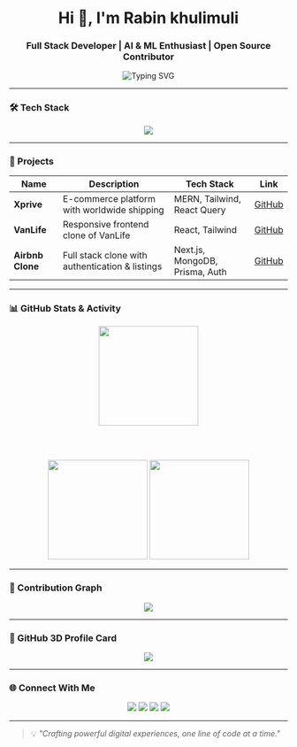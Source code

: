 <h1 align="center">Hi 👋, I'm Rabin khulimuli</h1>
<h3 align="center">Full Stack Developer | AI & ML Enthusiast | Open Source Contributor</h3>

<p align="center">
  <img src="https://readme-typing-svg.demolab.com?font=Fira+Code&duration=2500&pause=1000&color=F97316&center=true&vCenter=true&width=440&lines=React+%2F+Next.js+Developer;Loves+Clean+UI+%26+UX;Learning+AI+and+ML;Building+Modern+Web+Apps" alt="Typing SVG" />
</p>

---

### 🛠️ Tech Stack
<p align="center">
  <img src="https://skillicons.dev/icons?i=react,nextjs,ts,js,nodejs,express,tailwind,prisma,postgres,mongodb,git,github,vscode,figma,python" />
</p>

---

### 🚀 Projects

| Name           | Description                            | Tech Stack                           | Link                                     |
|----------------|----------------------------------------|--------------------------------------|------------------------------------------|
| **Xprive**     | E-commerce platform with worldwide shipping | MERN, Tailwind, React Query           | [GitHub](https://github.com/Rabinkhulimuli) |
| **VanLife**    | Responsive frontend clone of VanLife   | React, Tailwind                       | [GitHub](https://github.com/Rabinkhulimuli) |
| **Airbnb Clone** | Full stack clone with authentication & listings | Next.js, MongoDB, Prisma, Auth        | [GitHub](https://github.com/Rabinkhulimuli) |

---

### 📊 GitHub Stats & Activity

<div align="center">
  <img height="180em" src="https://github-readme-streak-stats.herokuapp.com/?user=Rabinkhulimuli&hide_border=true&theme=radical" />

  <br /><br />

  <img height="180em" src="https://github-readme-stats.vercel.app/api?username=Rabinkhulimuli&show_icons=true&hide_border=true&theme=radical" />

  <img height="180em" src="https://github-readme-stats.vercel.app/api/top-langs?username=Rabinkhulimuli&show_icons=true&hide_border=true&theme=radical&layout=compact" />
</div>

---

### 📅 Contribution Graph
<p align="center">
  <img src="https://github-readme-activity-graph.vercel.app/graph?username=Rabinkhulimuli&theme=radical&hide_border=true" />
</p>

---

### 🧠 GitHub 3D Profile Card

<p align="center">
  <img src="https://github-profile-summary-cards.vercel.app/api/cards/profile-details?username=Rabinkhulimuli&theme=radical" />
</p>

---

### 🌐 Connect With Me

<p align="center">
  <a href="mailto:khulimulirabin@gmail.com"><img src="https://img.shields.io/badge/Gmail-D14836?style=for-the-badge&logo=gmail&logoColor=white" /></a>
  <a href="www.linkedin.com/in/rabin-khulimuli-271016167" target="_blank"><img src="https://img.shields.io/badge/LinkedIn-0077B5?style=for-the-badge&logo=linkedin&logoColor=white" /></a>
  <a href="https://github.com/Rabinkhulimuli" target="_blank"><img src="https://img.shields.io/badge/GitHub-181717?style=for-the-badge&logo=github&logoColor=white" /></a>
  <a href="https://yet.to.come.com" target="_blank"><img src="https://img.shields.io/badge/Portfolio-000000?style=for-the-badge&logo=firefox&logoColor=white" /></a>
</p>

---

> 💡 *"Crafting powerful digital experiences, one line of code at a time."*

